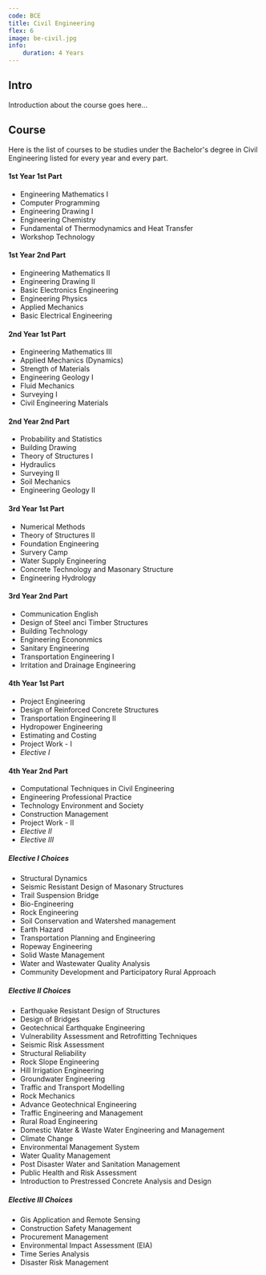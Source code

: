 ```yaml
---
code: BCE
title: Civil Engineering
flex: 6
image: be-civil.jpg
info:
    duration: 4 Years
---
```

## Intro
Introduction about the course goes here...

<!--
## Scope
Scope about this depart goes here...
-->
## Course
Here is the list of courses to be studies under the Bachelor's degree in Civil Engineering listed for every year and every part.

#### 1st Year 1st Part
- <n-link to="/engineering-mathematics-i">Engineering Mathematics I</n-link>
- <n-link to="/computer-programming">Computer Programming</n-link>
- <n-link to="/engineering-drawing-i">Engineering Drawing I</n-link>
- <n-link to="/engineering-chemistry">Engineering Chemistry</n-link>
- <n-link to="/fundamental-of-thermodynamics-and-heat-transfer">Fundamental of Thermodynamics and Heat Transfer</n-link>
- <n-link to="/workshop-technology">Workshop Technology</n-link>

#### 1st Year 2nd Part
- <n-link to="/engineering-mathematics-ii">Engineering Mathematics II</n-link>
- <n-link to="/engineering-drawing-ii">Engineering Drawing II</n-link>
- <n-link to="/basic-electronics-engineering">Basic Electronics Engineering</n-link>
- <n-link to="/engineering-physics">Engineering Physics</n-link>
- <n-link to="/applied-mechanics">Applied Mechanics</n-link>
- <n-link to="/basic-electrical-engineering">Basic Electrical Engineering</n-link>

#### 2nd Year 1st Part
- <n-link to="/engineering-mathematics-iii">Engineering Mathematics III</n-link>
- Applied Mechanics (Dynamics)
- Strength of Materials
- Engineering Geology I
- Fluid Mechanics
- Surveying I
- Civil Engineering Materials

#### 2nd Year 2nd Part
- Probability and Statistics
- Building Drawing
- Theory of Structures I
- Hydraulics
- Surveying II
- Soil Mechanics
- Engineering Geology II

#### 3rd Year 1st Part
- Numerical Methods
- Theory of Structures II
- Foundation Engineering
- Survery Camp
- Water Supply Engineering
- Concrete Technology and Masonary Structure
- Engineering Hydrology

#### 3rd Year 2nd Part
- Communication English
- Design of Steel anci Timber Structures
- Building Technology
- Engineering Econonmics
- Sanitary Engineering
- Transportation Engineering I
- Irritation and Drainage Engineering

#### 4th Year 1st Part
- Project Engineering
- Design of Reinforced Concrete Structures
- Transportation Engineering II
- Hydropower Engineering
- Estimating and Costing
- Project Work - I
- *Elective I*

#### 4th Year 2nd Part
- Computational Techniques in Civil Engineering
- Engineering Professional Practice
- Technology Environment and Society
- Construction Management
- Project Work - II
- *Elective II* 
- *Elective III* 


##### Elective I Choices
- Structural Dynamics
- Seismic Resistant Design of Masonary Structures
- Trail Suspension Bridge
- Bio-Engineering
- Rock Engineering
- Soil Conservation and Watershed management
- Earth Hazard
- Transportation Planning and Engineering
- Ropeway Engineering
- Solid Waste Management
- Water and Wastewater Quality Analysis
- Community Development and Participatory Rural Approach

##### Elective II Choices
- Earthquake Resistant Design of Structures
- Design of Bridges
- Geotechnical Earthquake Engineering
- Vulnerability Assessment and Retrofitting Techniques
- Seismic Risk Assessment
- Structural Reliability
- Rock Slope Engineering
- Hill Irrigation Engineering
- Groundwater Engineering
- Traffic and Transport Modelling
- Rock Mechanics
- Advance Geotechnical Engineering
- Traffic Engineering and Management
- Rural Road Engineering
- Domestic Water & Waste Water Engineering and Management
- Climate Change
- Environmental Management System
- Water Quality Management
- Post Disaster Water and Sanitation Management
- Public Health and Risk Assessment
- Introduction to Prestressed Concrete Analysis and Design

##### Elective III Choices
- Gis Application and Remote Sensing
- Construction Safety Management
- Procurement Management
- Environmental Impact Assessment (EIA)
- Time Series Analysis
- Disaster Risk Management

<!--
## Institues
Institues offering the course for this faculty go here...
Might use the dynamic vue rendering for this...
-->